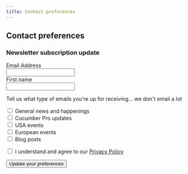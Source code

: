 ```yaml
---
title: Contact preferences
---
```

<section>
<script src='https://www.google.com/recaptcha/api.js'></script>
<div class="container">
<div class="row">
<h1>Contact preferences</h1>
<form action="https://www.getdrip.com/forms/100795813/submissions" method="post" data-drip-embedded-form="100795813">
  <h3 data-drip-attribute="headline">Newsletter subscription update</h3>
  <div data-drip-attribute="description"></div>
    <p>
    <div>
        <label for="drip-email">Email Address</label><br />
        <input type="email" id="drip-email" name="fields[email]" value="" />
    </div>
    <div>
        <label for="drip-first-name">First name</label><br />
        <input type="text" id="drip-first-name" name="fields[first_name]" value="" />
    </div>
    </p>
    <p>
    Tell us what type of emails you're up for receiving... we don't email a lot
    <div>
        <input type="hidden" name="fields[general_news]" value="no" />
        <label>
          <input type="checkbox" name="fields[general_news]" value="yes" />
          General news and happenings
        </label>
    </div>
    <div>
        <input type="hidden" name="fields[cucumber_pro]" value="no" />
        <label>
          <input type="checkbox" name="fields[cucumber_pro]" value="yes" />
          Cucumber Pro updates
        </label>
    </div>
    <div>
        <input type="hidden" name="fields[us_events]" value="no" />
        <label>
          <input type="checkbox" name="fields[us_events]" value="yes" />
          USA events
        </label>
    </div>
    <div>
        <input type="hidden" name="fields[european_events]" value="no" />
        <label>
          <input type="checkbox" name="fields[european_events]" value="yes" />
          European events
        </label>
    </div>
    <div>
        <input type="hidden" name="fields[blog_posts]" value="no" />
        <label>
          <input type="checkbox" name="fields[blog_posts]" value="yes" />
          Blog posts
        </label>
    </div>
    </p>
    <p>
        <input type="checkbox" name="fields[eu_consent]" id="drip-eu-consent" value="granted">
        <label for="drip-eu-consent">I understand and agree to our <a href="https://cucumber.io/privacy">Privacy Policy</a></label>
    </p>
    <p>
        <input type="hidden" name="fields[eu_consent_message]" value="I understand and agree to our Privacy Policy (https://cucumber.io/privacy)">
    </p>
    <p>
    <div class="g-recaptcha" data-sitekey="6LfQp1kUAAAAACBmoyERumB2x0eoDAwmYxta-Wbz"></div>
    </p>
  <p>
    <input type="submit" value="Update your preferences" data-drip-attribute="sign-up-button" />
  </p>
</form>
</div>
</div>
</section>
